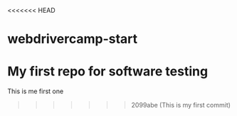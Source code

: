 <<<<<<< HEAD
# webdrivercamp-start
My first repo for software testing
=======
This is me first one
>>>>>>> 2099abe (This is my first commit)
